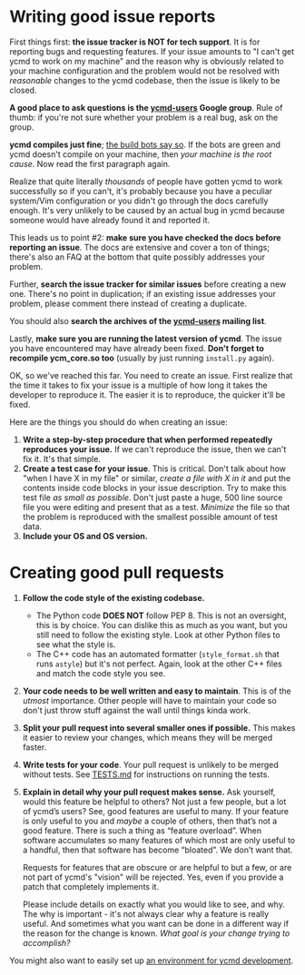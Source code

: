 Writing good issue reports
==========================

First things first: **the issue tracker is NOT for tech support**. It is for
reporting bugs and requesting features. If your issue amounts to "I can't get
ycmd to work on my machine" and the reason why is obviously related to your
machine configuration and the problem would not be resolved with _reasonable_
changes to the ycmd codebase, then the issue is likely to be closed.

**A good place to ask questions is the [ycmd-users][] Google group**. Rule of
thumb: if you're not sure whether your problem is a real bug, ask on the group.

**ycmd compiles just fine**; [the build bots say so][build-bots]. If the bots are
green and ycmd doesn't compile on your machine, then _your machine is the root
cause_. Now read the first paragraph again.

Realize that quite literally _thousands_ of people have gotten ycmd to work
successfully so if you can't, it's probably because you have a peculiar
system/Vim configuration or you didn't go through the docs carefully enough.
It's very unlikely to be caused by an actual bug in ycmd because someone would
have already found it and reported it.

This leads us to point #2: **make sure you have checked the docs before
reporting an issue**. The docs are extensive and cover a ton of things; there's
also an FAQ at the bottom that quite possibly addresses your problem.

Further, **search the issue tracker for similar issues** before creating a new
one. There's no point in duplication; if an existing issue addresses your
problem, please comment there instead of creating a duplicate.

You should also **search the archives of the [ycmd-users][] mailing list**.

Lastly, **make sure you are running the latest version of ycmd**. The issue you
have encountered may have already been fixed. **Don't forget to recompile
ycm_core.so too** (usually by just running `install.py` again).

OK, so we've reached this far. You need to create an issue. First realize that
the time it takes to fix your issue is a multiple of how long it takes the
developer to reproduce it. The easier it is to reproduce, the quicker it'll be
fixed.

Here are the things you should do when creating an issue:

1. **Write a step-by-step procedure that when performed repeatedly reproduces
   your issue.** If we can't reproduce the issue, then we can't fix it. It's
   that simple.
2. **Create a test case for your issue**. This is critical. Don't talk about how
   "when I have X in my file" or similar, _create a file with X in it_ and put
   the contents inside code blocks in your issue description. Try to make this
   test file _as small as possible_. Don't just paste a huge, 500 line source
   file you were editing and present that as a test. _Minimize_ the file so that
   the problem is reproduced with the smallest possible amount of test data.
3. **Include your OS and OS version.**


Creating good pull requests
===========================

1.  **Follow the code style of the existing codebase.**
    - The Python code **DOES NOT** follow PEP 8. This is not an oversight, this
      is by choice. You can dislike this as much as you want, but you still need
      to follow the existing style. Look at other Python files to see what the
      style is.
    - The C++ code has an automated formatter (`style_format.sh` that runs
      `astyle`) but it's not perfect. Again, look at the other C++ files and
      match the code style you see.

2.  **Your code needs to be well written and easy to maintain**. This is of the
    _utmost_ importance. Other people will have to maintain your code so don't
    just throw stuff against the wall until things kinda work.

3.  **Split your pull request into several smaller ones if possible.** This
    makes it easier to review your changes, which means they will be merged
    faster.

4.  **Write tests for your code**. Your pull request is unlikely to be merged
    without tests. See [TESTS.md][ycmd-tests] for instructions on running the
    tests.

5.  **Explain in detail why your pull request makes sense.** Ask yourself, would
    this feature be helpful to others? Not just a few people, but a lot of
    ycmd’s users? See, good features are useful to many. If your feature is only
    useful to you and _maybe_ a couple of others, then that’s not a good
    feature.  There is such a thing as “feature overload”. When software
    accumulates so many features of which most are only useful to a handful,
    then that software has become “bloated”. We don’t want that.

    Requests for features that are obscure or are helpful to but a few, or are
    not part of ycmd's "vision" will be rejected. Yes, even if you provide a
    patch that completely implements it.

    Please include details on exactly what you would like to see, and why. The
    why is important - it's not always clear why a feature is really useful. And
    sometimes what you want can be done in a different way if the reason for the
    change is known. _What goal is your change trying to accomplish?_

You might also want to easily set up [an environment for ycmd
development][dev-setup].

[build-bots]: https://travis-ci.org/Valloric/ycmd
[ycmd-users]: https://groups.google.com/forum/?hl=en#!forum/ycmd-users
[ycmd-tests]: https://github.com/Valloric/ycmd/blob/master/TESTS.md
[dev-setup]: https://github.com/Valloric/ycmd/blob/master/DEV_SETUP.md
